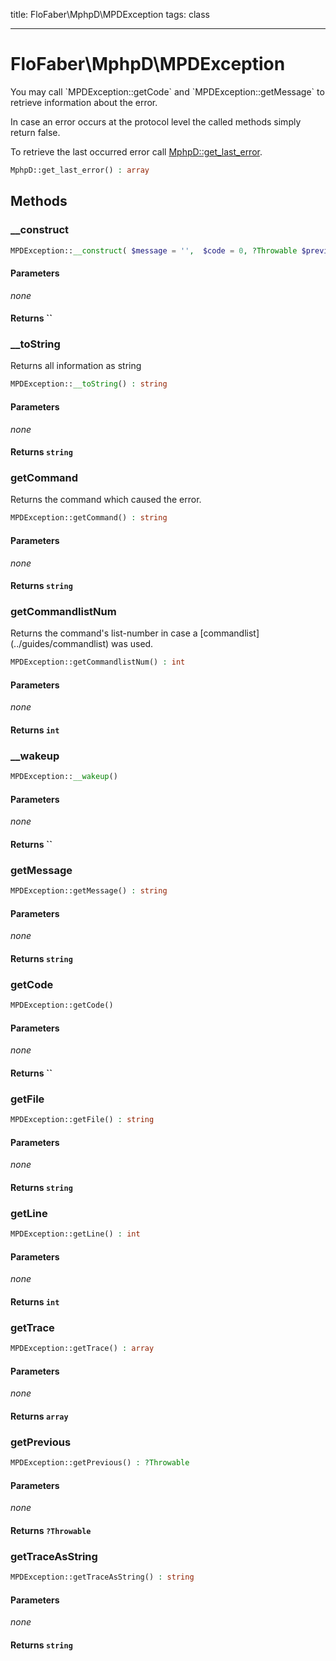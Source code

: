 title: FloFaber\MphpD\MPDException
tags: class

---

<h1 class="method-name">FloFaber\MphpD\MPDException</h1>
<p>You may call `MPDException::getCode` and `MPDException::getMessage` to retrieve information about the error.

In case an error occurs at the protocol level the called methods simply return false.

To retrieve the last occurred error call [MphpD::get_last_error](../methods/MphpD-get_last_error).</p>

```php
MphpD::get_last_error() : array
```

## Methods

<div class="method">
<h3 class="method-name">__construct</h3>
<p></p>

```php
MPDException::__construct( $message = '',  $code = 0, ?Throwable $previous = , string $command = '', int $commandlist_num = 0)
```

#### Parameters

*none*


#### Returns ``



</div><div class="method">
<h3 class="method-name">__toString</h3>
<p>Returns all information as string</p>

```php
MPDException::__toString() : string
```

#### Parameters

*none*


#### Returns `string`




</div><div class="method">
<h3 class="method-name">getCommand</h3>
<p>Returns the command which caused the error.</p>

```php
MPDException::getCommand() : string
```

#### Parameters

*none*


#### Returns `string`




</div><div class="method">
<h3 class="method-name">getCommandlistNum</h3>
<p>Returns the command's list-number in case a [commandlist](../guides/commandlist) was used.</p>

```php
MPDException::getCommandlistNum() : int
```

#### Parameters

*none*


#### Returns `int`




</div><div class="method">
<h3 class="method-name">__wakeup</h3>
<p></p>

```php
MPDException::__wakeup()
```

#### Parameters

*none*


#### Returns ``



</div><div class="method">
<h3 class="method-name">getMessage</h3>
<p></p>

```php
MPDException::getMessage() : string
```

#### Parameters

*none*


#### Returns `string`



</div><div class="method">
<h3 class="method-name">getCode</h3>
<p></p>

```php
MPDException::getCode()
```

#### Parameters

*none*


#### Returns ``



</div><div class="method">
<h3 class="method-name">getFile</h3>
<p></p>

```php
MPDException::getFile() : string
```

#### Parameters

*none*


#### Returns `string`



</div><div class="method">
<h3 class="method-name">getLine</h3>
<p></p>

```php
MPDException::getLine() : int
```

#### Parameters

*none*


#### Returns `int`



</div><div class="method">
<h3 class="method-name">getTrace</h3>
<p></p>

```php
MPDException::getTrace() : array
```

#### Parameters

*none*


#### Returns `array`



</div><div class="method">
<h3 class="method-name">getPrevious</h3>
<p></p>

```php
MPDException::getPrevious() : ?Throwable
```

#### Parameters

*none*


#### Returns `?Throwable`



</div><div class="method">
<h3 class="method-name">getTraceAsString</h3>
<p></p>

```php
MPDException::getTraceAsString() : string
```

#### Parameters

*none*


#### Returns `string`



</div>